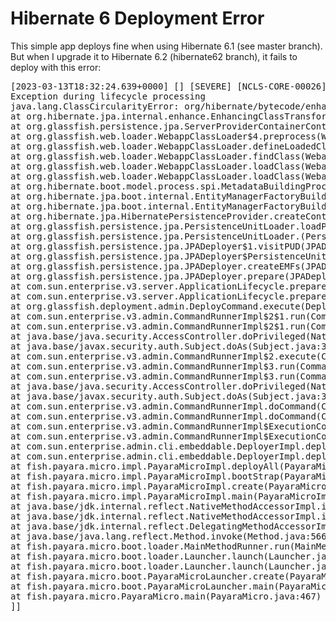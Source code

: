 # Hibernate 6 Deployment Error

This simple app deploys fine when using Hibernate 6.1 (see master branch). But when I upgrade it to Hibernate 6.2 (hibernate62 branch), it fails to deploy with this error:

<pre>
[2023-03-13T18:32:24.639+0000] [] [SEVERE] [NCLS-CORE-00026] [javax.enterprise.system.core] [tid: _ThreadID=1 _ThreadName=main] [timeMillis: 1678732344639] [levelValue: 1000] [[
Exception during lifecycle processing
java.lang.ClassCircularityError: org/hibernate/bytecode/enhance/spi/EnhancementContextWrapper
at org.hibernate.jpa.internal.enhance.EnhancingClassTransformerImpl.transform(EnhancingClassTransformerImpl.java:50)
at org.glassfish.persistence.jpa.ServerProviderContainerContractInfo$1.transform(ServerProviderContainerContractInfo.java:101)
at org.glassfish.web.loader.WebappClassLoader$4.preprocess(WebappClassLoader.java:3395)
at org.glassfish.web.loader.WebappClassLoader.defineLoadedClass(WebappClassLoader.java:3487)
at org.glassfish.web.loader.WebappClassLoader.findClass(WebappClassLoader.java:1234)
at org.glassfish.web.loader.WebappClassLoader.loadClass(WebappClassLoader.java:1806)
at org.glassfish.web.loader.WebappClassLoader.loadClass(WebappClassLoader.java:1684)
at org.hibernate.boot.model.process.spi.MetadataBuildingProcess.complete(MetadataBuildingProcess.java:162)
at org.hibernate.jpa.boot.internal.EntityManagerFactoryBuilderImpl.metadata(EntityManagerFactoryBuilderImpl.java:1380)
at org.hibernate.jpa.boot.internal.EntityManagerFactoryBuilderImpl.build(EntityManagerFactoryBuilderImpl.java:1451)
at org.hibernate.jpa.HibernatePersistenceProvider.createContainerEntityManagerFactory(HibernatePersistenceProvider.java:142)
at org.glassfish.persistence.jpa.PersistenceUnitLoader.loadPU(PersistenceUnitLoader.java:207)
at org.glassfish.persistence.jpa.PersistenceUnitLoader.<init>(PersistenceUnitLoader.java:114)
at org.glassfish.persistence.jpa.JPADeployer$1.visitPUD(JPADeployer.java:267)
at org.glassfish.persistence.jpa.JPADeployer$PersistenceUnitDescriptorIterator.iteratePUDs(JPADeployer.java:571)
at org.glassfish.persistence.jpa.JPADeployer.createEMFs(JPADeployer.java:286)
at org.glassfish.persistence.jpa.JPADeployer.prepare(JPADeployer.java:183)
at com.sun.enterprise.v3.server.ApplicationLifecycle.prepareModule(ApplicationLifecycle.java:1197)
at com.sun.enterprise.v3.server.ApplicationLifecycle.prepare(ApplicationLifecycle.java:511)
at org.glassfish.deployment.admin.DeployCommand.execute(DeployCommand.java:613)
at com.sun.enterprise.v3.admin.CommandRunnerImpl$2$1.run(CommandRunnerImpl.java:556)
at com.sun.enterprise.v3.admin.CommandRunnerImpl$2$1.run(CommandRunnerImpl.java:552)
at java.base/java.security.AccessController.doPrivileged(Native Method)
at java.base/javax.security.auth.Subject.doAs(Subject.java:361)
at com.sun.enterprise.v3.admin.CommandRunnerImpl$2.execute(CommandRunnerImpl.java:551)
at com.sun.enterprise.v3.admin.CommandRunnerImpl$3.run(CommandRunnerImpl.java:582)
at com.sun.enterprise.v3.admin.CommandRunnerImpl$3.run(CommandRunnerImpl.java:574)
at java.base/java.security.AccessController.doPrivileged(Native Method)
at java.base/javax.security.auth.Subject.doAs(Subject.java:361)
at com.sun.enterprise.v3.admin.CommandRunnerImpl.doCommand(CommandRunnerImpl.java:573)
at com.sun.enterprise.v3.admin.CommandRunnerImpl.doCommand(CommandRunnerImpl.java:1497)
at com.sun.enterprise.v3.admin.CommandRunnerImpl$ExecutionContext.execute(CommandRunnerImpl.java:1879)
at com.sun.enterprise.v3.admin.CommandRunnerImpl$ExecutionContext.execute(CommandRunnerImpl.java:1755)
at com.sun.enterprise.admin.cli.embeddable.DeployerImpl.deploy(DeployerImpl.java:131)
at com.sun.enterprise.admin.cli.embeddable.DeployerImpl.deploy(DeployerImpl.java:104)
at fish.payara.micro.impl.PayaraMicroImpl.deployAll(PayaraMicroImpl.java:1739)
at fish.payara.micro.impl.PayaraMicroImpl.bootStrap(PayaraMicroImpl.java:1092)
at fish.payara.micro.impl.PayaraMicroImpl.create(PayaraMicroImpl.java:236)
at fish.payara.micro.impl.PayaraMicroImpl.main(PayaraMicroImpl.java:223)
at java.base/jdk.internal.reflect.NativeMethodAccessorImpl.invoke0(Native Method)
at java.base/jdk.internal.reflect.NativeMethodAccessorImpl.invoke(NativeMethodAccessorImpl.java:62)
at java.base/jdk.internal.reflect.DelegatingMethodAccessorImpl.invoke(DelegatingMethodAccessorImpl.java:43)
at java.base/java.lang.reflect.Method.invoke(Method.java:566)
at fish.payara.micro.boot.loader.MainMethodRunner.run(MainMethodRunner.java:50)
at fish.payara.micro.boot.loader.Launcher.launch(Launcher.java:114)
at fish.payara.micro.boot.loader.Launcher.launch(Launcher.java:73)
at fish.payara.micro.boot.PayaraMicroLauncher.create(PayaraMicroLauncher.java:88)
at fish.payara.micro.boot.PayaraMicroLauncher.main(PayaraMicroLauncher.java:72)
at fish.payara.micro.PayaraMicro.main(PayaraMicro.java:467)
]]
</pre>

